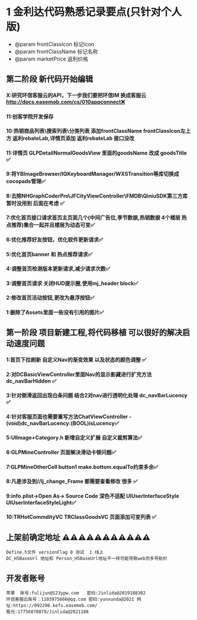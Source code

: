 # 1 金利达代码熟悉记录要点(只针对个人版)
*  @param  frontClassIcon 标记icon
*  @param  frontClassName 标记名称
*  @param  marketPrice 返利价格
## 第二阶段 新代码开始编辑
#### X:研究环信客服云的API，下一步我们要把环信IM 换成客服云  http://docs.easemob.com/cs/010appconnect❌
#### 11:创客学院开发保存
#### 10:热销商品列表\搜索列表\分类列表 添加frontClassName frontClassIcon左上方 返利rebateLab,详情页添加 返利rebateLab 接口没改
#### 11:详情页 GLPDetailNormalGoodsView 里面的goodsName 改成 goodsTitle ✅
#### 9:将YBImageBrowser/IQKeyboardManager/WXSTransition等库切换成cocopads管理✅
#### 8:去除NHGraphCoderPro\JFCityViewController\FMDB\QiniuSDK第三方库 暂时没用到 后面在考虑 ✅
#### 7:优化首页接口请求首页主页面几个(中间广告位,季节数据,热销数据 4个楼层 热点推荐)集合一起并且楼层为动态可变✅
#### 6:优化推荐好友按钮，优化软件更新请求✅
#### 5:优化首页banner 和 热点推荐请求✅
#### 4:调整首页检测版本更新请求,减少请求次数✅
#### 3:调整首页请求 关闭HUD提示圈,使用mj_header block✅
#### 2:修改首页活动按钮,更改为悬浮按钮✅
#### 1:删除了Assets里面一些没有引用的图片✅

## 第一阶段 项目新建工程,将代码移植 可以很好的解决启动速度问题 
#### 1:首页下拉刷新 自定义Nav的渐变效果 以及状态的颜色调整 ✅
#### 2:对DCBasicViewController里面Nav的显示影藏进行扩充方法 dc_navBarHidden ✅
#### 3:针对侧滑返回出现白条问题 结合2对nav进行透明化处理 dc_navBarLucency ✅
#### 4:针对客服页面也需要重写方法ChatViewController  - (void)dc_navBarLucency:(BOOL)isLucency✅
#### 5:UIImage+Category.h 新增自定义扩展 自定义裁剪算法✅
#### 6:GLPMineController 页面解决滑动卡顿问题✅
#### 7:GLPMineOtherCell button1 make.bottom.equalTo约束多余✅
#### 8:凡是涉及到//lj_change_Frame 都需要查看修改 很多 ✅
#### 9:info.plist->Open As-> Source Code 深色不适配    <key>UIUserInterfaceStyle</key> <string>UIUserInterfaceStyleLight</string>✅
#### 10:TRHotCommdityVC TRClassGoodsVC 页面添加可变列表 ✅

## 上架前确定地址 ⚠️⚠️⚠️⚠️⚠️⚠️⚠️⚠️⚠️⚠️⚠️
    Define.h文件 versionFlag 0 测试  1 线上
    DC_H5BaseUrl 地址和 Person_H5BaseUrl地址不一样可能导致web页多导航栏
## 开发者账号
    苹果  账号:fulijun@123ypw.com   密码:Jinlida@2019188302
    环信客服云账号：1103975666@qq.com 密码:yunxunda@2021 网址:https://092298.kefu.easemob.com/ 
    极光:17756070879/Jinlida@2021188




